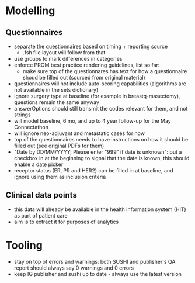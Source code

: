 # Modelling
## Questionnaires
* separate the questionnaires based on timing + reporting source
  * .fsh file layout will follow from that
* use groups to mark differences in categories
* enforce PROM best practice rendering guidelines, list so far:
  * make sure top of the questionnares has text for how a questionnaire shoud be filled out (sourced from original material)
* questionnaires will not include auto-scoring capabilities (algorithms are not available in the sets dictionary)
* ignore surgery type at baseline (for example in breastq-masectomy), questions remain the same anyway
* answerOptions should still transmit the codes relevant for them, and not strings
* will model baseline, 6 mo, and up to 4 year follow-up for the May Connectathon
* will ignore neo-adjuvant and metastatic cases for now
* top of the questionnaires needs to have instructions on how it should be filled out (see original PDFs for them)
* "Date by DD/MM/YYYY; Please enter "999" if date is unknown": put a checkbox in at the beginning to signal that the date is known, this should enable a date picker
* receptor status (ER, PR and HER2) can be filled in at baseline, and ignore using them as inclusion criteria


## Clinical data points
* this data will already be available in the health information system (HIT) as part of patient care
* aim is to extract it for purposes of analytics

# Tooling
* stay on top of errors and warnings: both SUSHI and publisher's QA report should always say 0 warnings and 0 errors
* keep IG publisher and sushi up to date - always use the latest version

